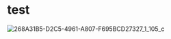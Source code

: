 # test 
![268A31B5-D2C5-4961-A807-F695BCD27327_1_105_c](https://user-images.githubusercontent.com/100450183/155828884-59332b23-9cb0-440a-9205-952222783bd5.jpeg)
